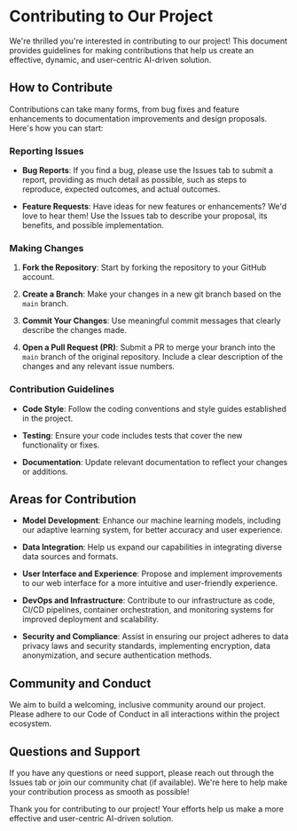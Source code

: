 # Contributing to Our Project

We're thrilled you're interested in contributing to our project! This document provides guidelines for making contributions that help us create an effective, dynamic, and user-centric AI-driven solution.

## How to Contribute

Contributions can take many forms, from bug fixes and feature enhancements to documentation improvements and design proposals. Here's how you can start:

### Reporting Issues

- **Bug Reports**: If you find a bug, please use the Issues tab to submit a report, providing as much detail as possible, such as steps to reproduce, expected outcomes, and actual outcomes.

- **Feature Requests**: Have ideas for new features or enhancements? We'd love to hear them! Use the Issues tab to describe your proposal, its benefits, and possible implementation.

### Making Changes

1. **Fork the Repository**: Start by forking the repository to your GitHub account.

2. **Create a Branch**: Make your changes in a new git branch based on the `main` branch.

3. **Commit Your Changes**: Use meaningful commit messages that clearly describe the changes made.

4. **Open a Pull Request (PR)**: Submit a PR to merge your branch into the `main` branch of the original repository. Include a clear description of the changes and any relevant issue numbers.

### Contribution Guidelines

- **Code Style**: Follow the coding conventions and style guides established in the project.

- **Testing**: Ensure your code includes tests that cover the new functionality or fixes.

- **Documentation**: Update relevant documentation to reflect your changes or additions.

## Areas for Contribution

- **Model Development**: Enhance our machine learning models, including our adaptive learning system, for better accuracy and user experience.

- **Data Integration**: Help us expand our capabilities in integrating diverse data sources and formats.

- **User Interface and Experience**: Propose and implement improvements to our web interface for a more intuitive and user-friendly experience.

- **DevOps and Infrastructure**: Contribute to our infrastructure as code, CI/CD pipelines, container orchestration, and monitoring systems for improved deployment and scalability.

- **Security and Compliance**: Assist in ensuring our project adheres to data privacy laws and security standards, implementing encryption, data anonymization, and secure authentication methods.

## Community and Conduct

We aim to build a welcoming, inclusive community around our project. Please adhere to our Code of Conduct in all interactions within the project ecosystem.

## Questions and Support

If you have any questions or need support, please reach out through the Issues tab or join our community chat (if available). We're here to help make your contribution process as smooth as possible!

Thank you for contributing to our project! Your efforts help us make a more effective and user-centric AI-driven solution.
